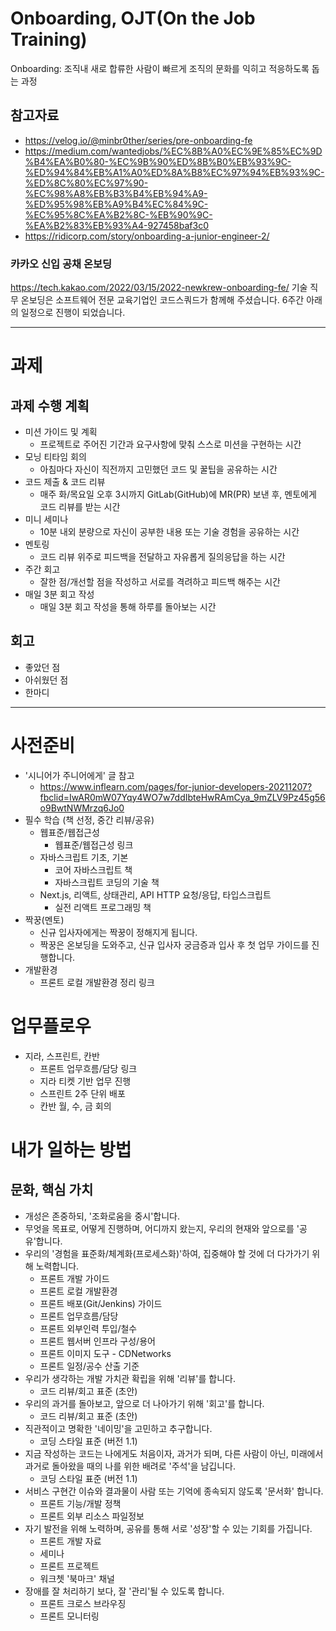 # Onboarding, OJT(On the Job Training)

Onboarding: 조직내 새로 합류한 사람이 빠르게 조직의 문화를 익히고 적응하도록 돕는 과정

## 참고자료

- https://velog.io/@minbr0ther/series/pre-onboarding-fe
- https://medium.com/wantedjobs/%EC%8B%A0%EC%9E%85%EC%9D%B4%EA%B0%80-%EC%9B%90%ED%8B%B0%EB%93%9C-%ED%94%84%EB%A1%A0%ED%8A%B8%EC%97%94%EB%93%9C-%ED%8C%80%EC%97%90-%EC%98%A8%EB%B3%B4%EB%94%A9-%ED%95%98%EB%A9%B4%EC%84%9C-%EC%95%8C%EA%B2%8C-%EB%90%9C-%EA%B2%83%EB%93%A4-927458baf3c0
- https://ridicorp.com/story/onboarding-a-junior-engineer-2/

### 카카오 신입 공채 온보딩

https://tech.kakao.com/2022/03/15/2022-newkrew-onboarding-fe/
기술 직무 온보딩은 소프트웨어 전문 교육기업인 코드스쿼드가 함께해 주셨습니다.
6주간 아래의 일정으로 진행이 되었습니다.

---

# 과제

## 과제 수행 계획

- 미션 가이드 및 계획
  - 프로젝트로 주어진 기간과 요구사항에 맞춰 스스로 미션을 구현하는 시간
- 모닝 티타임 회의
  - 아침마다 자신이 직전까지 고민했던 코드 및 꿀팁을 공유하는 시간
- 코드 제출 & 코드 리뷰
  - 매주 화/목요일 오후 3시까지 GitLab(GitHub)에 MR(PR) 보낸 후, 멘토에게 코드 리뷰를 받는 시간
- 미니 세미나
  - 10분 내외 분량으로 자신이 공부한 내용 또는 기술 경험을 공유하는 시간
- 멘토링
  - 코드 리뷰 위주로 피드백을 전달하고 자유롭게 질의응답을 하는 시간
- 주간 회고
  - 잘한 점/개선할 점을 작성하고 서로를 격려하고 피드백 해주는 시간
- 매일 3분 회고 작성
  - 매일 3분 회고 작성을 통해 하루를 돌아보는 시간

## 회고

- 좋았던 점
- 아쉬웠던 점
- 한마디

---

# 사전준비

- '시니어가 주니어에게' 글 참고
  - https://www.inflearn.com/pages/for-junior-developers-20211207?fbclid=IwAR0mW07Yqy4WO7w7ddIbteHwRAmCya_9mZLV9Pz45g56o9BwtNWMrzq6Jo0
- 필수 학습 (책 선정, 중간 리뷰/공유)
  - 웹표준/웹접근성
    - 웹표준/웹접근성 링크
  - 자바스크립트 기초, 기본
    - 코어 자바스크립트 책
    - 자바스크립트 코딩의 기술 책
  - Next.js, 리액트, 상태관리, API HTTP 요청/응답, 타입스크립트
    - 실전 리액트 프로그래밍 책
- 짝꿍(멘토)
  - 신규 입사자에게는 짝꿍이 정해지게 됩니다.
  - 짝꿍은 온보딩을 도와주고, 신규 입사자 궁금증과 입사 후 첫 업무 가이드를 진행합니다.
- 개발환경
  - 프론트 로컬 개발환경 정리 링크

# 업무플로우

- 지라, 스프린트, 칸반
  - 프론트 업무흐름/담당 링크
  - 지라 티켓 기반 업무 진행
  - 스프린트 2주 단위 배포
  - 칸반 월, 수, 금 회의

# 내가 일하는 방법

## 문화, 핵심 가치

- 개성은 존중하되, '조화로움을 중시'합니다.
- 무엇을 목표로, 어떻게 진행하며, 어디까지 왔는지, 우리의 현재와 앞으로를 '공유'합니다.
- 우리의 '경험을 표준화/체계화(프로세스화)'하여, 집중해야 할 것에 더 다가가기 위해 노력합니다.
  - 프론트 개발 가이드
  - 프론트 로컬 개발환경
  - 프론트 배포(Git/Jenkins) 가이드
  - 프론트 업무흐름/담당
  - 프론트 외부인력 투입/철수
  - 프론트 웹서버 인프라 구성/용어
  - 프론트 이미지 도구 - CDNetworks
  - 프론트 일정/공수 산출 기준
- 우리가 생각하는 개발 가치관 확립을 위해 '리뷰'를 합니다.
  - 코드 리뷰/회고 표준 (초안)
- 우리의 과거를 돌아보고, 앞으로 더 나아가기 위해 '회고'를 합니다.
  - 코드 리뷰/회고 표준 (초안)
- 직관적이고 명확한 '네이밍'을 고민하고 추구합니다.
  - 코딩 스타일 표준 (버전 1.1)
- 지금 작성하는 코드는 나에게도 처음이자, 과거가 되며, 다른 사람이 아닌, 미래에서 과거로 돌아왔을 때의 나를 위한 배려로 '주석'을 남깁니다.
  - 코딩 스타일 표준 (버전 1.1)
- 서비스 구현간 이슈와 결과물이 사람 또는 기억에 종속되지 않도록 '문서화' 합니다.
  - 프론트 기능/개발 정책
  - 프론트 외부 리소스 파일정보
- 자기 발전을 위해 노력하며, 공유를 통해 서로 '성장'할 수 있는 기회를 가집니다.
  - 프론트 개발 자료
  - 세미나
  - 프론트 프로젝트
  - 워크쳇 '북마크' 채널
- 장애를 잘 처리하기 보다, 잘 '관리'될 수 있도록 합니다.
  - 프론트 크로스 브라우징
  - 프론트 모니터링
